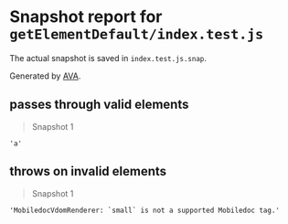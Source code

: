 # Snapshot report for `getElementDefault/index.test.js`

The actual snapshot is saved in `index.test.js.snap`.

Generated by [AVA](https://ava.li).

## passes through valid elements

> Snapshot 1

    'a'

## throws on invalid elements

> Snapshot 1

    'MobiledocVdomRenderer: `small` is not a supported Mobiledoc tag.'
